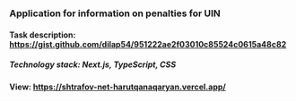 ### Application for information on penalties for UIN
#### Task description: https://gist.github.com/dilap54/951222ae2f03010c85524c0615a48c82

##### Technology stack: Next.js, TypeScript, CSS
#### View: https://shtrafov-net-harutqanaqaryan.vercel.app/
